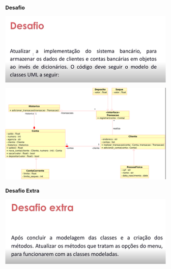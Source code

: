 ### Desafio 

![alt text](image.png)

![alt text](image-1.png)

### Desafio Extra

![alt text](image-2.png)